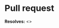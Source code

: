 # Pull request

<!--
    If no issue exists, please create one to document what your pull request is for.
    You do not need to describe the pull request after doing that.
-->

**Resolves:** <<issue number>>
